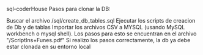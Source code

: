 sql-coderHouse
Pasos para clonar la DB:

Buscar el archivo /sql/create_db_tables.sql
Ejecutar los scripts de creacion de Db y de tablas
Importar los archivos CSV a MYSQL (usando MySQL workbench o mysql shell). Los pasos para esto se encuentran en el archivo "/ScriptIns+Funes.pdf"
Si realizo los pasos correctamente, la db ya debe estar clonada en su entorno local